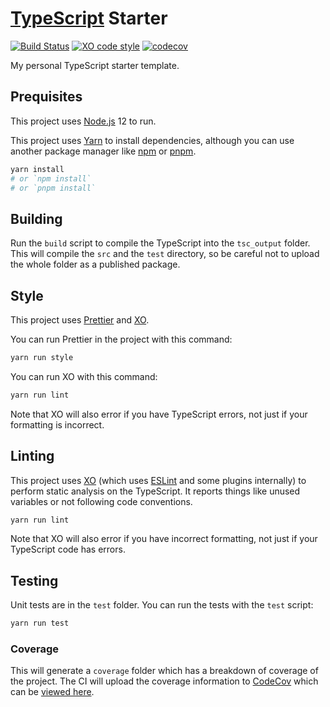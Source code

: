 # [TypeScript](https://www.typescriptlang.org) Starter

[![Build Status](https://github.com/pizzafox/typescript-starter/workflows/CI/badge.svg)](https://github.com/pizzafox/typescript-starter/actions)
[![XO code style](https://img.shields.io/badge/code_style-XO-5ed9c7.svg)](https://github.com/xojs/xo)
[![codecov](https://codecov.io/gh/pizzafox/typescript-starter/branch/master/graph/badge.svg)](https://codecov.io/gh/pizzafox/typescript-starter)

My personal TypeScript starter template.

## Prequisites

This project uses [Node.js](https://nodejs.org) 12 to run.

This project uses [Yarn](https://yarnpkg.com) to install dependencies, although you can use another package manager like [npm](https://www.npmjs.com) or [pnpm](https://pnpm.js.org).

```sh
yarn install
# or `npm install`
# or `pnpm install`
```

## Building

Run the `build` script to compile the TypeScript into the `tsc_output` folder.
This will compile the `src` and the `test` directory, so be careful not to upload the whole folder as a published package.

## Style

This project uses [Prettier](https://prettier.io) and [XO](https://github.com/xojs/xo).

You can run Prettier in the project with this command:

```sh
yarn run style
```

You can run XO with this command:

```sh
yarn run lint
```

Note that XO will also error if you have TypeScript errors, not just if your formatting is incorrect.

## Linting

This project uses [XO](https://github.com/xojs/xo) (which uses [ESLint](https://eslint.org) and some plugins internally) to perform static analysis on the TypeScript.
It reports things like unused variables or not following code conventions.

```sh
yarn run lint
```

Note that XO will also error if you have incorrect formatting, not just if your TypeScript code has errors.

## Testing

Unit tests are in the `test` folder.
You can run the tests with the `test` script:

```sh
yarn run test
```

### Coverage

This will generate a `coverage` folder which has a breakdown of coverage of the project.
The CI will upload the coverage information to [CodeCov](https://codecov.io) which can be [viewed here](https://codecov.io/gh/pizzafox/typescript-starter).
